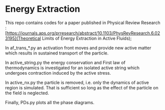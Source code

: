 # Energy Extraction
This repo contains codes for a paper published in Physical Review Research : [https://journals.aps.org/prresearch/abstract/10.1103/PhysRevResearch.6.023195](Theoretical Limits of Energy Extraction in Active Fluids); 

In af_trans_*.py an activation front moves and provide new active matter which results in sustained transport of the particle. 

In active_string.py the energy conservation and First law of thermodynamics is investigated for an isolated active string which undergoes contraction induced by the active stress.

In active_nx.py the particle is removed, i.e. only the dynamics of active region is simulated. That is sufficient so long as the effect of the particle on the field is neglected.

Finally, PDs.py plots all the phase diagrams. 



